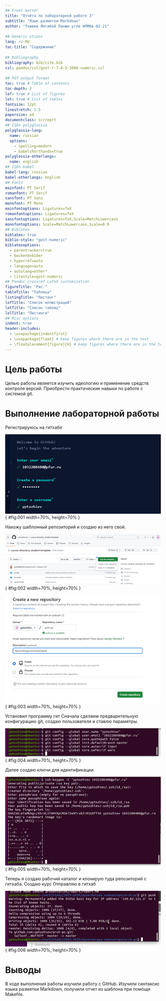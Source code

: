 ```yaml
---
## Front matter
title: "Отчёта по лабораторной работе 3"
subtitle: "Язык разметки Markdown"
author: "Тожиев Янгибой Панжи угли НПМбв-02-21"

## Generic otions
lang: ru-RU
toc-title: "Содержание"

## Bibliography
bibliography: bib/cite.bib
csl: pandoc/csl/gost-r-7-0-5-2008-numeric.csl

## Pdf output format
toc: true # Table of contents
toc-depth: 2
lof: true # List of figures
lot: true # List of tables
fontsize: 12pt
linestretch: 1.5
papersize: a4
documentclass: scrreprt
## I18n polyglossia
polyglossia-lang:
  name: russian
  options:
	- spelling=modern
	- babelshorthands=true
polyglossia-otherlangs:
  name: english
## I18n babel
babel-lang: russian
babel-otherlangs: english
## Fonts
mainfont: PT Serif
romanfont: PT Serif
sansfont: PT Sans
monofont: PT Mono
mainfontoptions: Ligatures=TeX
romanfontoptions: Ligatures=TeX
sansfontoptions: Ligatures=TeX,Scale=MatchLowercase
monofontoptions: Scale=MatchLowercase,Scale=0.9
## Biblatex
biblatex: true
biblio-style: "gost-numeric"
biblatexoptions:
  - parentracker=true
  - backend=biber
  - hyperref=auto
  - language=auto
  - autolang=other*
  - citestyle=gost-numeric
## Pandoc-crossref LaTeX customization
figureTitle: "Рис."
tableTitle: "Таблица"
listingTitle: "Листинг"
lofTitle: "Список иллюстраций"
lotTitle: "Список таблиц"
lolTitle: "Листинги"
## Misc options
indent: true
header-includes:
  - \usepackage{indentfirst}
  - \usepackage{float} # keep figures where there are in the text
  - \floatplacement{figure}{H} # keep figures where there are in the text
---
```


# Цель работы

Целью работы является изучить идеологию и применение средств контроля версий. Приобрести практические навыки по работе с системой git.

# Выполнение лабораторной работы

Регистрируюсь на гитхабе

![Регистрируюсь на гитхабе](image/01.png){ #fig:001 width=70%, height=70% }

Нахожу шаблонный репозиторий и создаю из него свой.

![Создание репозитория](image/02.png){ #fig:002 width=70%, height=70% }

![Создание репозитория](image/03.png){ #fig:003 width=70%, height=70% }

Установил программу гит
Сначала сделаем предварительную конфигурацию git, создаю пользователя и ставлю параметры.

![Параметры пользователя](image/04.png){ #fig:004 width=70%, height=70% }

Далее создаю ключи для идентификации.

![SSH ключ](image/05.png){ #fig:005 width=70%, height=70% }

Теперь я создаю рабочий каталог и клонирую туда репозиторий с гитхаба.
Создаю курс
Отправляю в гитхаб

![отправка файлов](image/06.png){ #fig:006 width=70%, height=70% }

# Выводы

В ходе выполнения работы изучили работу с GitHub. Изучили синтаксис языка разметки Markdown, получили отчет из шаблона при помощи Makefile. 
